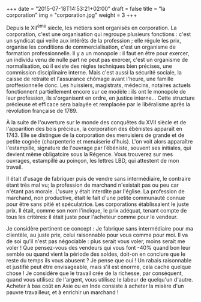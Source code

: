 +++
date = "2015-07-18T14:53:21+02:00"
draft = false
title = "la corporation"
img = "corporation.jpg"
weight = 3
+++

Depuis le XII<sup>ème</sup> siècle, les métiers sont organisés en corporation.
 La corporation, c'est une organisation qui regroupe plusieurs fonctions : c'est un syndicat qui veille aux intérêts de la profession ; elle régule les prix, organise les conditions de commercialisation, c'est un organisme de formation professionnelle. Il y a un monopole : il faut en être pour exercer, un individu venu de nulle part ne peut pas exercer, c'est un organisme de normalisation, où il existe des règles techniques bien précises, une commission disciplinaire interne.  Mais c'est aussi la sécurité sociale, la caisse de retraite et l'assurance chômage avant l'heure, une famille proffesionnelle donc.
 Les huissiers, magistrats, médecins, notaires actuels fonctionnent partiellement encore sur ce modèle : ils ont le monopole de leur profession, ils s'organisent en ordre, en justice interne...
Cette structure précieuse et efficace sera balayée et remplacée par le libéralisme après la révolution française de 1789.

À la suite de l'ouverture sur le monde des conquêtes du XVII siècle et de l'apparition des bois précieux, la corporation des ébénistes apparaît en 1743. Elle se distingue de la corporation des menuisiers de grande et de petite cognée (charpenterie et menuiserie d'huis).
L'on voit alors apparaître l'estampille, signature de l'ouvrage par l’ébéniste, souvent ses initiales, qui devient même obligatoire sous la Régence.
Vous trouverez sur mes ouvrages, estampillé au poinçon, les lettres LBD, qui attestent de mon travail.

Il était d'usage de fabriquer puis de vendre sans intermédiaire, le contraire étant très mal vu; la profession de marchand n'existait pas ou peu car n'étant pas morale. L'usure y était interdite par l'église. La profession de marchand, non productive,  était le fait d'une petite communauté connue pour être sans pitié et spéculatrice.
Les corporations établissaient le juste prix. Il était, comme son nom l'indique, le prix adéquat, tenant compte de tous les critères: il était juste pour l'acheteur comme pour le vendeur.

Je considère pertinent ce concept : Je fabrique sans intermédiaire pour ma clientèle, au juste prix, celui raisonnable pour vous comme pour moi. Il va de soi qu'il n'est pas négociable : plus serait vous voler, moins serait me voler !
Que pensez-vous des vendeurs qui vous font -40% quand bon leur semble ou quand vient la période des soldes, doit-on en conclure que le reste du temps ils vous abusent ?
Je pense que oui !
Un rabais raisonnable et justifié peut être envisageable, mais s'il est énorme, cela cache quelque chose !
Je considère que le travail crée de la richesse, par conséquent, quand vous utilisez de l'argent, vous utilisez le labeur de quelqu'un d'autre. Acheter à bas coût en Asie ou en Inde consiste à acheter la misère d'un pauvre travailleur, et à enrichir un marchand !
